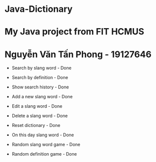 # Java-Dictionary

# My Java project from FIT HCMUS

# Nguyễn Văn Tấn Phong - 19127646

- Search by slang word - Done

- Search by definition - Done

- Show search history - Done

- Add a new slang word - Done

- Edit a slang word - Done

- Delete a slang word - Done

- Reset dictionary - Done

- On this day slang word - Done

- Random slang word game - Done

- Random definition game - Done
